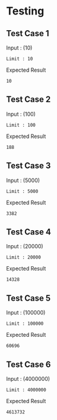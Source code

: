 # Testing
## Test Case 1
Input : (10)
```
Limit : 10
```
Expected Result
```
10
```

## Test Case 2
Input : (100)
```
Limit : 100
```
Expected Result
```
188
```

## Test Case 3
Input : (5000)
```
Limit : 5000
```
Expected Result
```
3382
```

## Test Case 4
Input : (20000)
```
Limit : 20000
```
Expected Result
```
14328
```

## Test Case 5
Input : (100000)
```
Limit : 100000
```
Expected Result
```
60696
```

## Test Case 6
Input : (4000000)
```
Limit : 4000000
```
Expected Result
```
4613732
```
